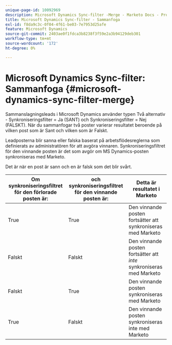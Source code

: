 ```yaml
---
unique-page-id: 10092969
description: Microsoft Dynamics Sync-filter -Merge - Marketo Docs - Produktdokumentation
title: Microsoft Dynamics Sync-filter - Sammanfoga
exl-id: f8da9c3c-0f04-4f61-be03-7e7953d25afe
feature: Microsoft Dynamics
source-git-commit: 2403ae0f1fdca3b8238f3f59e2a3b94129deb301
workflow-type: tm+mt
source-wordcount: '172'
ht-degree: 0%

---
```


# Microsoft Dynamics Sync-filter: Sammanfoga {#microsoft-dynamics-sync-filter-merge}

Sammanslagningsleads i Microsoft Dynamics använder typen Två alternativ - Synkroniseringsfilter = Ja (SANT) och Synkroniseringsfilter = Nej (FALSKT). När du sammanfogar två poster varierar resultatet beroende på vilken post som är Sant och vilken som är Falskt.

Leadposterna blir sanna eller falska baserat på arbetsflödesreglerna som definierats av administratören för att avgöra vinnaren. Synkroniseringsfiltret för den vinnande posten är det som avgör om MS Dynamics-posten synkroniseras med Marketo.

Det är när en post är sann och en är falsk som det blir svårt.

| Om synkroniseringsfiltret för den förlorade posten är: | och synkroniseringsfiltret för den vinnande posten är: | Detta är resultatet i Marketo |
|---|---|---|
| True | True | Den vinnande posten fortsätter att synkroniseras med Marketo |
| Falskt | Falskt | Den vinnande posten fortsätter att _inte_ synkroniseras med Marketo |
| Falskt | True | Den vinnande posten synkroniseras med Marketo |
| True | Falskt | Den vinnande posten synkroniseras inte med Marketo |

